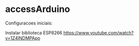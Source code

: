 # accessArduino


Configuracoes iniciais:

Instalar biblioteca ESP8266
https://www.youtube.com/watch?v=1Z4lNDMPApo

